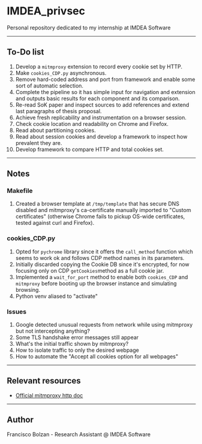 # IMDEA_privsec

Personal repository dedicated to my internship at IMDEA Software

---

## To-Do list

1. Develop a `mitmproxy` extension to record every cookie set by HTTP.
2. Make `cookies_CDP.py` asynchronous.
3. Remove hard-coded address and port from framework and enable some sort of automatic selection.
4. Complete the pipeline so it has simple input for navigation and extension and outputs basic results for each component and its comparison.
5. Re-read SoK paper and inspect sources to add references and extend last paragraphs of thesis proposal.
6. Achieve fresh replicability and instrumentation on a browser session.
7. Check cookie location and readability on Chrome and Firefox.
8. Read about partitioning cookies.
9. Read about session cookies and develop a framework to inspect how prevalent they are.
10. Develop framework to compare HTTP and total cookies set.

---

## Notes

### Makefile

1. Created a browser template at `/tmp/template` that has secure DNS disabled and mitmproxy's ca-certificate manually imported to "Custom certificates" (otherwise Chrome fails to pickup OS-wide certificates, tested against curl and Firefox).

### cookies_CDP.py

1. Opted for `pychrome` library since it offers the `call_method` function which seems to work ok and follows CDP method names in its parameters.
2. Initially discarded copying the Cookie DB since it's encrypted, for now focusing only on CDP `getCookies`method as a full cookie jar.
3. Implemented a `wait_for_port` method to enable both `cookies_CDP` and `mitmproxy` before booting up the browser instance and simulating browsing.
4. Python venv aliased to "activate"

### Issues

1. Google detected unusual requests from network while using mitmproxy but not intercepting anything?
2. Some TLS handshake error messages still appear
3. What's the initial traffic shown by mitmproxy?
4. How to isolate traffic to only the desired webpage
5. How to automate the "Accept all cookies option for all webpages"

---

## Relevant resources

- [Official mitmproxy http doc](https://docs.mitmproxy.org/stable/api/mitmproxy/http.html)

---

## Author

Francisco Bolzan - Research Assistant @ IMDEA Software
